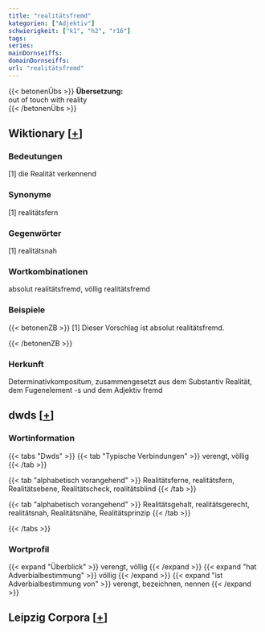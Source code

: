 ```yaml
---
title: "realitätsfremd"
kategorien: ["Adjektiv"]
schwierigkeit: ["k1", "h2", "r16"]
tags:
series:
mainDornseiffs:
domainDornseiffs:
url: "realitätsfremd"
---
```


{{< betonenÜbs >}}
**Übersetzung:**  
out of touch with reality  
{{< /betonenÜbs >}}

## Wiktionary [[+](https://de.wiktionary.org/wiki/realitätsfremd)]

### Bedeutungen
[1] die Realität verkennend  

### Synonyme
[1] realitätsfern  

### Gegenwörter
[1] realitätsnah  

### Wortkombinationen
absolut realitätsfremd, völlig realitätsfremd  

### Beispiele
{{< betonenZB >}}
[1] Dieser Vorschlag ist absolut realitätsfremd.  

{{< /betonenZB >}}
### Herkunft
Determinativkompositum, zusammengesetzt aus dem Substantiv Realität, dem Fugenelement -s und dem Adjektiv fremd  



## dwds [[+](https://www.dwds.de/wb/realitätsfremd)]

### Wortinformation
{{< tabs "Dwds" >}}
{{< tab "Typische Verbindungen" >}}
verengt, völlig
{{< /tab >}}

{{< tab "alphabetisch vorangehend" >}}
Realitätsferne, realitätsfern, Realitätsebene, Realitätscheck, realitätsblind
{{< /tab >}}

{{< tab "alphabetisch vorangehend" >}}
Realitätsgehalt, realitätsgerecht, realitätsnah, Realitätsnähe, Realitätsprinzip
{{< /tab >}}

{{< /tabs >}}

### Wortprofil
{{< expand "Überblick" >}} verengt, völlig {{< /expand >}}
{{< expand "hat Adverbialbestimmung" >}} völlig {{< /expand >}}
{{< expand "ist Adverbialbestimmung von" >}} verengt, bezeichnen, nennen {{< /expand >}}

## Leipzig Corpora [[+](https://corpora.uni-leipzig.de/en/res?word=realitätsfremd&corpusId=deu_newscrawl-public_2018)]

